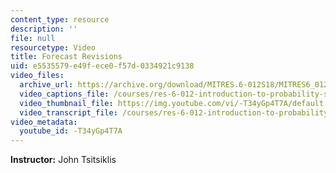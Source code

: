 ```yaml
---
content_type: resource
description: ''
file: null
resourcetype: Video
title: Forecast Revisions
uid: e5535579-e49f-ece0-f57d-0334921c9138
video_files:
  archive_url: https://archive.org/download/MITRES.6-012S18/MITRES6_012S18_L13-05_300k.mp4
  video_captions_file: /courses/res-6-012-introduction-to-probability-spring-2018/cadbdbd0624754f7ae0e9ed84fd8909c_-T34yGp4T7A.vtt
  video_thumbnail_file: https://img.youtube.com/vi/-T34yGp4T7A/default.jpg
  video_transcript_file: /courses/res-6-012-introduction-to-probability-spring-2018/18f815af6512d527ac87378d11bfc9e4_-T34yGp4T7A.pdf
video_metadata:
  youtube_id: -T34yGp4T7A
---
```


**Instructor:** John Tsitsiklis